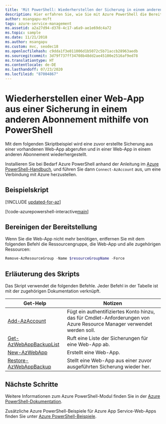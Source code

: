 ```yaml
---
title: 'Mit PowerShell: Wiederherstellen der Sicherung in einem anderen Abonnement'
description: Hier erfahren Sie, wie Sie mit Azure PowerShell die Bereitstellung und Verwaltung von App Service automatisieren. In diesem Beispiel wird gezeigt, wie Sie eine Sicherung in einem anderen Abonnement wiederherstellen.
author: msangapu-msft
tags: azure-service-management
ms.assetid: a2a27d94-d378-4c17-a6a9-ae1e69dc4a72
ms.topic: sample
ms.date: 11/21/2018
ms.author: msangapu
ms.custom: mvc, seodec18
ms.openlocfilehash: c9dda1f3e011006d1b5072c5b71accb28963aedb
ms.sourcegitcommit: 3d79f737ff34708b48dd2ae45100e2516af9ed78
ms.translationtype: HT
ms.contentlocale: de-DE
ms.lasthandoff: 07/23/2020
ms.locfileid: "87004867"
---
```

# <a name="restore-a-web-app-from-a-backup-in-another-subscription-using-powershell"></a>Wiederherstellen einer Web-App aus einer Sicherung in einem anderen Abonnement mithilfe von PowerShell

Mit dem folgenden Skriptbeispiel wird eine zuvor erstellte Sicherung aus einer vorhandenen Web-App abgerufen und in einer Web-App in einem anderen Abonnement wiederhergestellt. 

Installieren Sie bei Bedarf Azure PowerShell anhand der Anleitung im [Azure PowerShell-Handbuch](/powershell/azure/), und führen Sie dann `Connect-AzAccount` aus, um eine Verbindung mit Azure herzustellen. 

## <a name="sample-script"></a>Beispielskript

[!INCLUDE [updated-for-az](../../../includes/updated-for-az.md)]

[!code-azurepowershell-interactive[main](../../../powershell_scripts/app-service/backup-restore-diff-sub/backup-restore-diff-sub.ps1?highlight=1-6 "Restore a web app from a backup in another subscription")]

## <a name="clean-up-deployment"></a>Bereinigen der Bereitstellung 

Wenn Sie die Web-App nicht mehr benötigen, entfernen Sie mit dem folgenden Befehl die Ressourcengruppe, die Web-App und alle zugehörigen Ressourcen:

```powershell
Remove-AzResourceGroup -Name $resourceGroupName -Force
```

## <a name="script-explanation"></a>Erläuterung des Skripts

Das Skript verwendet die folgenden Befehle. Jeder Befehl in der Tabelle ist mit der zugehörigen Dokumentation verknüpft.

| Get-Help | Notizen |
|---|---|
| [Add-AzAccount](/powershell/module/az.accounts/connect-azaccount) | Fügt ein authentifiziertes Konto hinzu, das für Cmdlet-Anforderungen von Azure Resource Manager verwendet werden soll.  |
| [Get-AzWebAppBackupList](/powershell/module/az.websites/get-azwebappbackuplist) | Ruft eine Liste der Sicherungen für eine Web-App ab. |
| [New-AzWebApp](/powershell/module/az.websites/new-azwebapp) | Erstellt eine Web-App. |
| [Restore-AzWebAppBackup](/powershell/module/az.websites/restore-azwebappbackup) | Stellt eine Web-App aus einer zuvor ausgeführten Sicherung wieder her. |

## <a name="next-steps"></a>Nächste Schritte

Weitere Informationen zum Azure PowerShell-Modul finden Sie in der [Azure PowerShell-Dokumentation](/powershell/azure/).

Zusätzliche Azure PowerShell-Beispiele für Azure App Service-Web-Apps finden Sie unter [Azure PowerShell-Beispiele](../samples-powershell.md).
